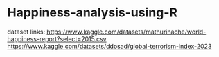 # Happiness-analysis-using-R
dataset links:
https://www.kaggle.com/datasets/mathurinache/world-happiness-report?select=2015.csv
https://www.kaggle.com/datasets/ddosad/global-terrorism-index-2023
